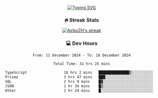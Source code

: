 
<div align="center">
  <a href="https://git.io/typing-svg"><img src="https://readme-typing-svg.demolab.com?font=Fira+Code&size=30&pause=1000&color=33F7F5&center=true&vCenter=true&width=435&lines=Hi+there+%F0%9F%91%8B+I+am+AirboZH+;Welcome+to+my+Github" alt="Typing SVG" /></a>

<h3>🔥 Streak Stats</h3>

<!-- GitHub Readme Streak Stats - https://github.com/DenverCoder1/github-readme-streak-stats -->
<p>
  <a href="https://github.com/DenverCoder1/github-readme-streak-stats">
    <img title="🔥 Get streak stats for your profile at git.io/streak-stats" alt="AirboZH's streak" src="https://streak-stats.demolab.com/?user=AirboZH&theme=monokai-metallian&hide_border=true"/>
  </a>
</p>

<h3>💻 Dev Hours</h3>
<!--START_SECTION:waka-->

```txt
From: 11 December 2024 - To: 18 December 2024

Total Time: 31 hrs 25 mins

TypeScript                 18 hrs 2 mins   ██████████████▒░░░░░░░░░░   57.41 %
Prisma                     3 hrs 47 mins   ███░░░░░░░░░░░░░░░░░░░░░░   12.08 %
SQL                        2 hrs 9 mins    █▓░░░░░░░░░░░░░░░░░░░░░░░   06.86 %
JSON                       1 hr 34 mins    █▒░░░░░░░░░░░░░░░░░░░░░░░   05.04 %
Other                      1 hr 24 mins    █░░░░░░░░░░░░░░░░░░░░░░░░   04.46 %
```

<!--END_SECTION:waka-->
</div>  
